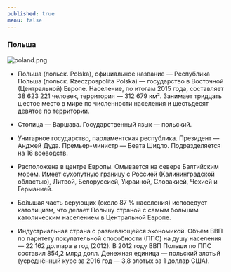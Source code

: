 ```yaml
---
published: true
menu: false
---
```

### Польша
![poland.png]({{site.baseurl}}images/poland.png)

- По́льша (польск. Polska), официальное название — Респу́блика По́льша (польск. Rzeczpospolita Polska) — государство в Восточной (Центральной) Европе. Население, по итогам 2015 года, составляет 38 623 221 человек, территория — 312 679 км². Занимает тридцать шестое место в мире по численности населения и шестьдесят девятое по территории.

- Столица — Варшава. Государственный язык — польский.

- Унитарное государство, парламентская республика. Президент — Анджей Дуда. Премьер-министр — Беата Шидло. Подразделяется на 16 воеводств.

- Расположена в центре Европы. Омывается на севере Балтийским морем. Имеет сухопутную границу с Россией (Калининградской областью), Литвой, Белоруссией, Украиной, Словакией, Чехией и Германией.

- Бо́льшая часть верующих (около 87 % населения) исповедует католицизм, что делает Польшу страной с самым большим католическим населением в Центральной Европе.

- Индустриальная страна с развивающейся экономикой. Объём ВВП по паритету покупательной способности (ППС) на душу населения — 22 162 доллара в год (2012). В 2012 году ВВП Польши по ППС составил 854,2 млрд долл. Денежная единица — польский злотый (усреднённый курс за 2016 год — 3,8 злотых за 1 доллар США).
